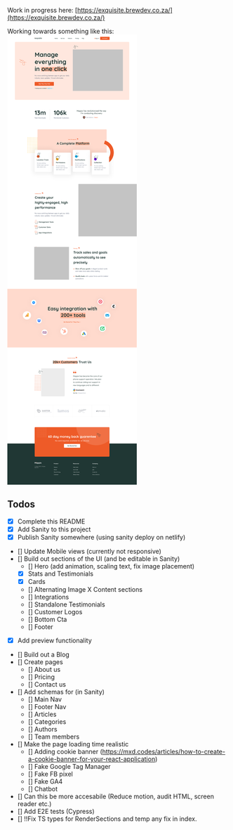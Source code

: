 Work in progress here: 
 [https://exquisite.brewdev.co.za/](https://exquisite.brewdev.co.za/)


Working towards something like this:
![Screenshot](01_home.png)


## Todos

- [x] Complete this README 
- [x] Add Sanity to this project
- [x] Publish Sanity somewhere (using sanity deploy on netlify)
- [] Update Mobile views (currently not responsive)
- [] Build out sections of the UI (and be editable in Sanity)
    - [] Hero (add animation, scaling text, fix image placement)
    - [x] Stats and Testimonials 
    - [x] Cards
    - [] Alternating Image X Content sections
    - [] Integrations 
    - [] Standalone Testimonials
    - [] Customer Logos
    - [] Bottom Cta 
    - [] Footer
- [x] Add preview functionality
- [] Build out a Blog
- [] Create pages
    - [] About us 
    - [] Pricing
    - [] Contact us
- [] Add schemas for (in Sanity)
    - [] Main Nav
    - [] Footer Nav
    - [] Articles 
    - [] Categories
    - [] Authors
    - [] Team members
- [] Make the page loading time realistic
    - [] Adding cookie banner (https://mxd.codes/articles/how-to-create-a-cookie-banner-for-your-react-application)
    - [] Fake Google Tag Manager
    - [] Fake FB pixel
    - [] Fake GA4
    - [] Chatbot
- [] Can this be more accesabile (Reduce motion, audit HTML, screen reader etc.)
- [] Add E2E tests (Cypress)
- [] !!Fix TS types for RenderSections and temp any fix in index. 

